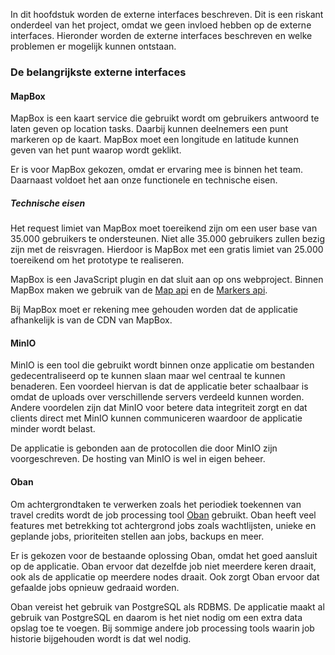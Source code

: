 In dit hoofdstuk worden de externe interfaces beschreven. Dit is een riskant onderdeel van het project, omdat we geen invloed hebben op de externe interfaces. Hieronder worden de externe interfaces beschreven en welke problemen er mogelijk kunnen ontstaan.

### De belangrijkste externe interfaces

#### MapBox

MapBox is een kaart service die gebruikt wordt om gebruikers antwoord te laten geven op location tasks. Daarbij kunnen deelnemers een punt markeren op de kaart. MapBox moet een longitude en latitude kunnen geven van het punt waarop wordt geklikt.

Er is voor MapBox gekozen, omdat er ervaring mee is binnen het team. Daarnaast voldoet het aan onze functionele en technische eisen.

##### Technische eisen

Het request limiet van MapBox moet toereikend zijn om een user base van 35.000 gebruikers te ondersteunen. Niet alle 35.000 gebruikers zullen bezig zijn met de reisvragen. Hierdoor is MapBox met een gratis limiet van 25.000 toereikend om het prototype te realiseren.

MapBox is een JavaScript plugin en dat sluit aan op ons webproject. Binnen MapBox maken we gebruik van de [Map api](https://docs.mapbox.com/mapbox-gl-js/api/map/) en de [Markers api](https://docs.mapbox.com/mapbox-gl-js/api/markers/).

Bij MapBox moet er rekening mee gehouden worden dat de applicatie afhankelijk is van de CDN van MapBox.

#### MinIO

MinIO is een tool die gebruikt wordt binnen onze applicatie om bestanden gedecentraliseerd op te kunnen slaan maar wel centraal te kunnen benaderen. Een voordeel hiervan is dat de applicatie beter schaalbaar is omdat de uploads over verschillende servers verdeeld kunnen worden. Andere voordelen zijn dat MinIO voor betere data integriteit zorgt en dat clients direct met MinIO kunnen communiceren waardoor de applicatie minder wordt belast.

De applicatie is gebonden aan de protocollen die door MinIO zijn voorgeschreven. De hosting van MinIO is wel in eigen beheer.

#### Oban

Om achtergrondtaken te verwerken zoals het periodiek toekennen van travel credits wordt de job processing tool [Oban](https://github.com/sorentwo/oban) gebruikt. Oban heeft veel features met betrekking tot achtergrond jobs zoals wachtlijsten, unieke en geplande jobs, prioriteiten stellen aan jobs, backups en meer.

Er is gekozen voor de bestaande oplossing Oban, omdat het goed aansluit op de applicatie. Oban ervoor dat dezelfde job niet meerdere keren draait, ook als de applicatie op meerdere nodes draait. Ook zorgt Oban ervoor dat gefaalde jobs opnieuw gedraaid worden. 

Oban vereist het gebruik van PostgreSQL als RDBMS. De applicatie maakt al gebruik van PostgreSQL en daarom is het niet nodig om een extra data opslag toe te voegen. Bij sommige andere job processing tools waarin job historie bijgehouden wordt is dat wel nodig.
